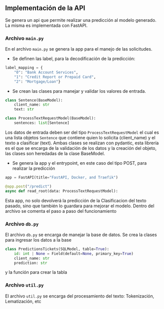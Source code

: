## Implementación de la API

Se genera un api que permite realizar una predicción al modelo generado. La misma es implementada con FastAPI.

### Archivo `main.py`

En el archivo `main.py` se genera la app para el manejo de las solicitudes.

- Se definen las label, para la decodificación de la predicción:

```python
label_mapping = {
    "0": "Bank Account Services",
    "1": "Credit Report or Prepaid Card",
    "2": "Mortgage/Loan"}
```

- Se crean las clases para manejar y validar los valores de entrada. 

```python
class Sentence(BaseModel):
    client_name: str
    text: str 

class ProcessTextRequestModel(BaseModel):
    sentences: list[Sentence]
```

Los datos de entrada deben ser del tipo `ProcessTextRequestModel` el cual es una lista objetos `Sentence` que contiene quien lo solicita (client_name) y el texto a clasificar (text). Ambas clases se realizan con pydantic, esta librería es el que se encarga de la validación de los datos y la creación del objeto, las clases son heredadas de la clase BaseModel.

- Se genera la app y el entrypoint, en este caso del tipo POST, para realizar la predicción

```python
app = FastAPI(title="FastAPI, Docker, and Traefik")

@app.post("/predict")
async def read_root(data: ProcessTextRequestModel):
```

Esta app, no solo devolverá la predicción de la Clasificacion del texto pasado, sino que también lo guardara para mejorar el modelo. Dentro del archivo se comenta el paso a paso del funcionamiento

### Archivo `db.py`

El archivo `db.py` se encarga de manejar la base de datos. Se crea la clases para ingresar los datos a la base

```python
class PredictionsTickets(SQLModel, table=True):
    id: int | None = Field(default=None, primary_key=True)
    client_name: str 
    prediction: str
```
y la función para crear la tabla

### Archivo `util.py`

El archivo `util.py` se encarga del procesamiento del texto: Tokenización, Lematización, etc